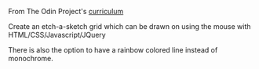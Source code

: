 From The Odin Project's [curriculum](http://www.theodinproject.com/web-development-101/html-css)

Create an etch-a-sketch grid which can be drawn on using the mouse with HTML/CSS/Javascript/JQuery

There is also the option to have a rainbow colored line instead of monochrome.
